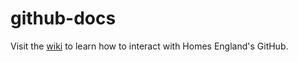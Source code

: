 # github-docs
Visit the [wiki](https://github.com/homesengland/github-docs/wiki) to learn how to interact with Homes England's GitHub.
